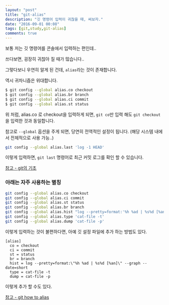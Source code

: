 ```yaml
---
layout: "post"
title: "git-alias"
description: "깃 명령어 입력이 귀찮을 때, 써보자."
date: "2016-09-01 00:08"
tags: [git,study,git-alias]
comments: true
---
```


보통 저는 깃 명령어를 콘솔에서 입력하는 편인데..

쓰다보면, 굉장히 귀찮아 질 때가 많습니다..

그렇다보니 우연히 알게 된 건데, `alias`라는 것이 존재합니다.

역시 귀차니즘은 위대합니다.

```bash
$ git config --global alias.co checkout
$ git config --global alias.br branch
$ git config --global alias.ci commit
$ git config --global alias.st status
```

위 처럼, alias.co 로 checkout을 입력하게 되면, `git co`만 입력 해도 `git checkout`을 입력한 것과 동일합니다.

참고로 `--global` 옵션을 주게 되면, 당연히 전역적인 설정이 됩니다. (해당 시스템 내에서 전체적으로 사용 가능..)

```bash
git config --global alias.last 'log -1 HEAD'
```
이렇게 입력하면, `git last` 명령어로 최근 커밋 로그를 확인 할 수 있습니다.

[참고 - git의 기초](https://git-scm.com/book/ko/v2/Git%EC%9D%98-%EA%B8%B0%EC%B4%88-Git-Alias)

### 아래는 자주 사용하는 별칭

```bash
git config --global alias.co checkout
git config --global alias.ci commit
git config --global alias.st status
git config --global alias.br branch
git config --global alias.hist "log --pretty=format:'%h %ad | %s%d [%an]' --graph --date=short"
git config --global alias.type 'cat-file -t'
git config --global alias.dump 'cat-file -p'
```

이렇게 입력하는 것이 불편하다면, 아예 깃 설정 파일에 추가 하는 방법도 있다.

```text
[alias]
  co = checkout
  ci = commit
  st = status
  br = branch
  hist = log --pretty=format:\"%h %ad | %s%d [%an]\" --graph --date=short
  type = cat-file -t
  dump = cat-file -p
```

이렇게 추가 할 수도 있다.

[참고 - git how to alias](https://githowto.com/aliases)

